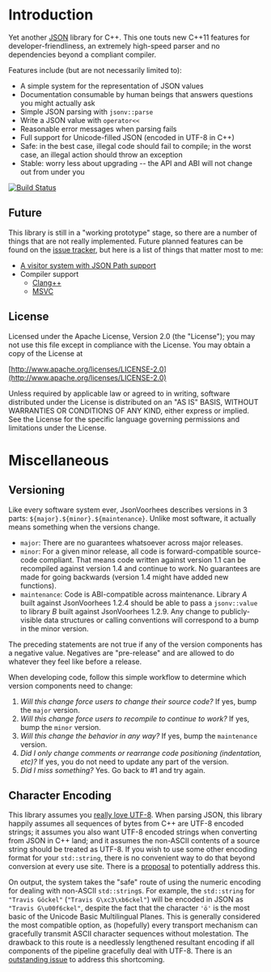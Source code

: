 Introduction
============

Yet another [JSON](http://www.json.org/) library for C++.
This one touts new C++11 features for developer-friendliness, an extremely high-speed parser and no dependencies beyond
 a compliant compiler.

Features include (but are not necessarily limited to):

 - A simple system for the representation of JSON values
 - Documentation consumable by human beings that answers questions you might actually ask
 - Simple JSON parsing with `jsonv::parse`
 - Write a JSON value with `operator<<`
 - Reasonable error messages when parsing fails
 - Full support for Unicode-filled JSON (encoded in UTF-8 in C++)
 - Safe: in the best case, illegal code should fail to compile; in the worst case, an illegal action should throw an
   exception
 - Stable: worry less about upgrading -- the API and ABI will not change out from under you

[![Build Status](https://drone.io/bitbucket.org/tgockel/json-voorhees/status.png)](https://drone.io/bitbucket.org/tgockel/json-voorhees/latest)

Future
------

This library is still in a "working prototype" stage, so there are a number of things that are not really implemented.
Future planned features can be found on the [issue tracker][future-features], but here is a list of things that matter
 most to me:

 - [A visitor system with JSON Path support](https://bitbucket.org/tgockel/json-voorhees/issue/15/generic-visitor-system-for-a-json-tree)
 - Compiler support
     - [Clang++](https://bitbucket.org/tgockel/json-voorhees/issue/20/clang-support)
     - [MSVC](https://bitbucket.org/tgockel/json-voorhees/issue/18/msvc-support)

License
-------

Licensed under the Apache License, Version 2.0 (the "License"); you may not use this file except in compliance with
the License. You may obtain a copy of the License at

  [http://www.apache.org/licenses/LICENSE-2.0](http://www.apache.org/licenses/LICENSE-2.0)

Unless required by applicable law or agreed to in writing, software distributed under the License is distributed on
an "AS IS" BASIS, WITHOUT WARRANTIES OR CONDITIONS OF ANY KIND, either express or implied. See the License for the
specific language governing permissions and limitations under the License.

Miscellaneous
=============

Versioning
----------

Like every software system ever, JsonVoorhees describes versions in 3 parts: `${major}.${minor}.${maintenance}`.
Unlike most software, it actually means something when the versions change.

 - `major`: There are no guarantees whatsoever across major releases.
 - `minor`: For a given minor release, all code is forward-compatible source-code compliant.
            That means code written against version 1.1 can be recompiled against version 1.4 and continue to work.
            No guarantees are made for going backwards (version 1.4 might have added new functions).
 - `maintenance`: Code is ABI-compatible across maintenance.
                  Library *A* built against JsonVoorhees 1.2.4 should be able to pass a `jsonv::value` to library *B*
                   built against JsonVoorhees 1.2.9.
                  Any change to publicly-visible data structures or calling conventions will correspond to a bump in the
                   minor version.

The preceding statements are not true if any of the version components has a negative value.
Negatives are "pre-release" and are allowed to do whatever they feel like before a release.

When developing code, follow this simple workflow to determine which version components need to change:

 1. *Will this change force users to change their source code?*
    If yes, bump the `major` version.
 2. *Will this change force users to recompile to continue to work?*
    If yes, bump the `minor` version.
 3. *Will this change the behavior in any way?*
    If yes, bump the `maintenance` version.
 4. *Did I only change comments or rearrange code positioning (indentation, etc)?*
    If yes, you do not need to update any part of the version.
 5. *Did I miss something?*
    Yes. Go back to #1 and try again.

Character Encoding
------------------

This library assumes you [really love UTF-8](http://www.utf8everywhere.org/).
When parsing JSON, this library happily assumes all sequences of bytes from C++ are UTF-8 encoded strings; it assumes
 you also want UTF-8 encoded strings when converting from JSON in C++ land; and it assumes the non-ASCII contents of a
 source string should be treated as UTF-8.
If you wish to use some other encoding format for your `std::string`, there is no convenient way to do that beyond
 conversion at every use site.
There is a [proposal][decode-non-utf8] to potentially address this.

On output, the system takes the "safe" route of using the numeric encoding for dealing with non-ASCII `std::string`s.
For example, the `std::string` for `"Travis Göckel"` (`"Travis G\xc3\xb6ckel"`) will be encoded in JSON as
 `"Travis G\u00f6ckel"`, despite the fact that the character `'ö'` is the most basic of the Unicode Basic Multilingual
 Planes.
This is generally considered the most compatible option, as (hopefully) every transport mechanism can gracefully
 transmit ASCII character sequences without molestation.
The drawback to this route is a needlessly lengthened resultant encoding if all components of the pipeline gracefully
 deal with UTF-8.
There is an [outstanding issue][encode-utf8] to address this shortcoming.

 [decode-non-utf8]: https://bitbucket.org/tgockel/json-voorhees/issue/24/decode-numeric-encodings-into-arbitrarily
    "Decode numeric encodings into arbitrarily encoded std::string"
 [encode-utf8]: https://bitbucket.org/tgockel/json-voorhees/issue/21/string-encoding-should-allow-utf-8-output
    "Issue 21: String encoding should allow UTF-8 output"
 [future-features]: https://bitbucket.org/tgockel/json-voorhees/issues?kind=enhancement&kind=proposal&status=new&status=open
    "Future features"
